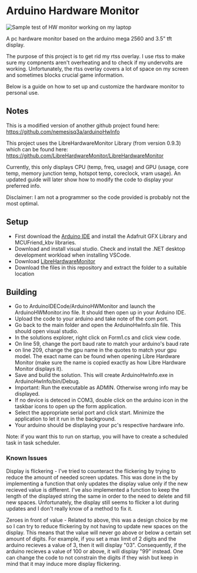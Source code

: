 # Arduino Hardware Monitor

![Sample test of HW monitor working on my laptop](https://cdn.discordapp.com/attachments/951955651272257568/1203871678749483119/P_20240106_105138.jpg?ex=65d2abdf&is=65c036df&hm=088617d23ec4df12c3de7ec79b04df7319f6b5b93e5cf6f616041fc629bcdf89&)

A pc hardware monitor based on the arduino mega 2560 and 3.5" tft display. 

The purpose of this project is to get rid my rtss overlay. I use rtss to make sure my compnents aren't overheating and to check if my undervolts are working. Unfortunately, the rtss overlay covers a lot of space on my screen and sometimes blocks crucial game information. 

Below is a guide on how to set up and customize the hardware monitor to personal use.

## Notes
This is a modified version of another github project found here: https://github.com/nemesisq3a/arduinoHwInfo

This project uses the LibreHardwareMonitor Library (from version 0.9.3) which can be found here: https://github.com/LibreHardwareMonitor/LibreHardwareMonitor

Currently, this only displays CPU (temp, freq, usage) and GPU (usage, core temp, memory junction temp, hotspot temp, coreclock, vram usage). An updated guide will later show how to modify the code to display your preferred info. 

Disclaimer: I am not a programmer so the code provided is probably not the most optimal. 

## Setup
- First download the [Arduino IDE](https://www.arduino.cc/en/software) and install the Adafruit GFX Library and MCUFriend_kbv libraries.
- Download and install visual studio. Check and install the .NET desktop development workload when installing VSCode.
- Download [LibreHardwareMonitor](https://github.com/LibreHardwareMonitor/LibreHardwareMonitor)
- Download the files in this repository and extract the folder to a suitable location

## Building
- Go to ArduinoIDECode/ArduinoHWMonitor and launch the ArduinoHWMonitor.ino file. It should then open up in your Arduino IDE.
- Upload the code to your arduino and take note of the com port.
- Go back to the main folder and open the ArduinoHwInfo.sln file. This should open visual studio.
- In the solutions explorer, right click on Form1.cs and click view code.
- On line 59, change the port baud rate to match your arduino's baud rate
- on line 209, change the gpu name in the quotes to match your gpu model. The exact name can be found when opening Libre Hardware Monitor (make sure the name is copied exactly as how Libre Hardware Monitor displays it).
- Save and build the solution. This will create ArduinoHwInfo.exe in ArduinoHwInfo/bin/Debug.
- Important: Run the executable as ADMIN. Otherwise wrong info may be displayed.
- If no device is deteced in COM3, double click on the arduino icon in the taskbar icons to open up the form application.
- Select the appropriate serial port and click start. Minimize the application to let it run in the background.
- Your arduino should be displaying your pc's respective hardware info.

Note: if you want this to run on startup, you will have to create a scheduled task in task scheduler. 

### Known Issues
Display is flickering - I've tried to counteract the flickering by trying to reduce the amount of needed screen updates. This was done in the by implementing a function that only updates the display value only if the new recieved value is different. I've also implemented a function to keep the length of the displayed string the same in order to the need to delete and fill new spaces. Unfortunately, the display still seems to flicker a lot during updates and I don't really know of a method to fix it. 

Zeroes in front of value - Related to above, this was a design choice by me so I can try to reduce flickering by not having to update new spaces on the display. This means that the value will never go above or below a certain set amount of digits. For example, if you set a max limit of 2 digits and the arduino recieves a value of 3, then it will display "03". Consequently, if the arduino recieves a value of 100 or above, it will display "99" instead. One can change the code to not constrain the digits if they wish but keep in mind that it may induce more display flickering. 




